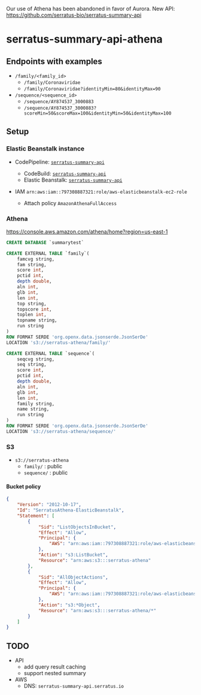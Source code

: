 Our use of Athena has been abandoned in favor of Aurora. New API: https://github.com/serratus-bio/serratus-summary-api

# serratus-summary-api-athena

## Endpoints with examples

- `/family/<family_id>`
    - `/family/Coronaviridae`
    - `/family/Coronaviridae?identityMin=80&identityMax=90`
- `/sequence/<sequence_id>`
    - `/sequence/AY874537_3000883`
    - `/sequence/AY874537_3000883?scoreMin=50&scoreMax=100&identityMin=50&identityMax=100`

## Setup

### Elastic Beanstalk instance

- CodePipeline: [`serratus-summary-api`](https://console.aws.amazon.com/codesuite/codepipeline/pipelines/serratus-summary-api/view?region=us-east-1)
    - CodeBuild: [`serratus-summary-api`](https://console.aws.amazon.com/codesuite/codebuild/797308887321/projects/serratus-summary-api/history?region=us-east-1&builds-meta=eyJmIjp7InRleHQiOiIifSwicyI6e30sIm4iOjIwLCJpIjowfQ)
    - Elastic Beanstalk: [`serratus-summary-api`](https://console.aws.amazon.com/elasticbeanstalk/home?region=us-east-1#/application/overview?applicationName=serratus-summary-api)

- IAM `arn:aws:iam::797308887321:role/aws-elasticbeanstalk-ec2-role`
    - Attach policy `AmazonAthenaFullAccess`

### Athena

https://console.aws.amazon.com/athena/home?region=us-east-1

```sql
CREATE DATABASE `summarytest`

CREATE EXTERNAL TABLE `family`(
    famcvg string,
    fam string,
    score int,
    pctid int,
    depth double,
    aln int,
    glb int,
    len int,
    top string,
    topscore int,
    toplen int,
    topname string,
    run string
)
ROW FORMAT SERDE 'org.openx.data.jsonserde.JsonSerDe'
LOCATION 's3://serratus-athena/family/'

CREATE EXTERNAL TABLE `sequence`(
    seqcvg string,
    seq string,
    score int,
    pctid int,
    depth double,
    aln int,
    glb int,
    len int,
    family string,
    name string,
    run string
)
ROW FORMAT SERDE 'org.openx.data.jsonserde.JsonSerDe'
LOCATION 's3://serratus-athena/sequence/'
```

### S3

- `s3://serratus-athena`
    - `family/` : public
    - `sequence/` : public

#### Bucket policy

```json
{
    "Version": "2012-10-17",
    "Id": "SerratusAthena-ElasticBeanstalk",
    "Statement": [
        {
            "Sid": "ListObjectsInBucket",
            "Effect": "Allow",
            "Principal": {
                "AWS": "arn:aws:iam::797308887321:role/aws-elasticbeanstalk-ec2-role"
            },
            "Action": "s3:ListBucket",
            "Resource": "arn:aws:s3:::serratus-athena"
        },
        {
            "Sid": "AllObjectActions",
            "Effect": "Allow",
            "Principal": {
                "AWS": "arn:aws:iam::797308887321:role/aws-elasticbeanstalk-ec2-role"
            },
            "Action": "s3:*Object",
            "Resource": "arn:aws:s3:::serratus-athena/*"
        }
    ]
}
```

## TODO

- API
    - add query result caching
    - support nested summary
- AWS
    - DNS: `serratus-summary-api.serratus.io`
